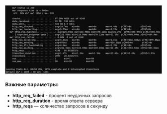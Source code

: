 ![image](cyberok_test_3.png)

### Важные параметры:
- **http_req_failed** - процент неудачных запросов
- **http_req_duration** - время ответа сервера
- **http_reqs** — количество запросов в секунду